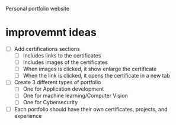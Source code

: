 Personal portfolio website


# improvemnt ideas
- [ ] Add certifications sections
    - [ ] Includes links to the certificates
    - [ ] Includes images of the certificates
    - [ ] When images is clicked, it show enlarge the certificate
    - [ ] When the link is clicked, it opens the certificate in a new tab
- [ ] Create 3 different types of portfolio
    - [ ] One for Application development
    - [ ] One for machine learning/Computer Vision
    - [ ] One for Cybersecurity
- [ ] Each portfolio should have their own certificates, projects, and experience
